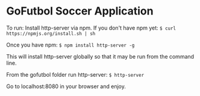 # GoFutbol Soccer Application

To run:
Install http-server via npm. If you don't have npm yet:
`$ curl https://npmjs.org/install.sh | sh`

Once you have npm:
`$ npm install http-server -g`

This will install http-server globally so that it may be run from the command line.

From the gofutbol folder run http-server:
`$ http-server`

Go to localhost:8080 in your browser and enjoy.